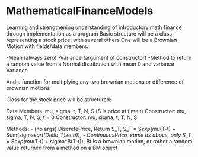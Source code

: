 # MathematicalFinanceModels
Learning and strengthening understanding of introductory math finance through implementation as a program
Basic structure will be a class representing a stock price, with several others
One will be a Brownian Motion with fields/data members:

  -Mean (always zero)
  -Variance (argument of constructor)
  -Method to return a random value from a Normal distribution with mean 0 and variance Variance
  
And a function for multiplying any two brownian motions or difference of brownian motions

Class for the stock price will be structured:

  Data Members: mu, sigma, t, T, N, S (S is price at time t)
  Constructor: mu, sigma, T, N, S, t = 0
  Constructor: mu, sigma, t, T, N, S
  
  Methods:
    - (no args) DiscretePrice, Return S_T, S_T = S*exp(mu*(T-t) + Sum(sigma*sqrt(Delta_T)*zeta)), 
    - ContinuousPrice, same as above, only S_T = S*exp(mu*(T-t) + sigma*B(T-t)), Bt is a brownian motion, or rather a random          value returned from a method on a BM object
  
